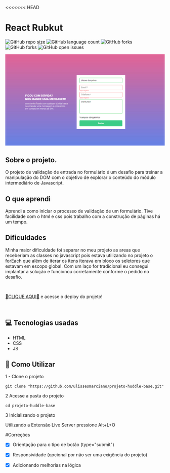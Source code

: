 <<<<<<< HEAD
# React Rubkut

![GitHub repo size](https://img.shields.io/github/repo-size/ulissesmarciano/projeto-formulario-js-intermediario?style=for-the-badge)
![GitHub language count](https://img.shields.io/github/languages/count/ulissesmarciano/projeto-formulario-js-intermediario?style=for-the-badge)
![GitHub forks](https://img.shields.io/github/forks/ulissesmarciano/projeto-formulario-js-intermediario?style=for-the-badge)
![GitHub forks](https://img.shields.io/github/forks/ulissesmarciano/projeto-formulario-js-intermediario?style=for-the-badge)
![GitHub open issues](https://img.shields.io/github/issues/ulissesmarciano/projeto-formulario-js-intermediario?style=for-the-badge)

<img src="./src/images/readme/ilustracao.png" alt="Imagem do projeto">


<br>

## Sobre o projeto.

O projeto de validação de entrada no formulário é um desafio para treinar a manipulação do DOM com o objetivo de explorar o conteúdo do módulo intermediário de Javascript.

## O que aprendi

Aprendi a como iniciar o processo de validação de um formulário. Tive facilidade com o html e css pois trabalho com a construção de páginas há um tempo.


## Dificuldades

Minha maior dificuldade foi separar no meu projeto as areas que receberiam as classes no javascript pois estava utilizando no projeto o forEach que além de iterar os itens iterava em bloco os seletores que estavam em escopo global. Com um laço for tradicional eu consegui implantar a solução e funcionou corretamente conforme o pedido no desafio.

<br>

<a href="https://projeto-formulario-js-intermediario.vercel.app/" target="_blank">🎁CLIQUE AQUI🎁</a> e acesse o deploy do projeto!

<br>

## 💻 Tecnologias usadas
- HTML
- CSS
- JS


## 🚀 Como Utilizar

1 - Clone o projeto

```
git clone "https://github.com/ulissesmarciano/projeto-huddle-base.git"
```
2 Acesse a pasta do projeto

```
cd projeto-huddle-base
```

3 Inicializando o projeto


Utilizando a Extensão Live Server pressione Alt+L+O


#Correções

- [x] Orientação para o tipo de botão (type="submit")
- [x] Responsividade (opcional por não ser uma exigência do projeto)
- [x] Adicionando melhorias na lógica


